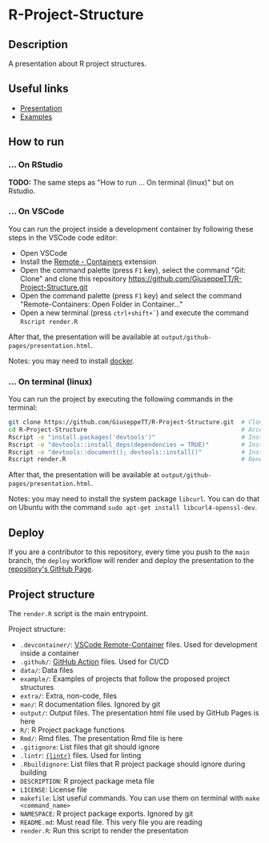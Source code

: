 # R-Project-Structure
## Description
A presentation about R project structures.

## Useful links
- [Presentation](giuseppett.github.io/r-project-structure/presentation.html)
- [Examples](https://github.com/GiuseppeTT/R-Project-Structure/tree/main/example)

## How to run
### ... On RStudio
**TODO:** The same steps as "How to run ... On terminal (linux)" but on Rstudio.

### ... On VSCode
You can run the project inside a development container by following these steps in the VSCode code editor:
- Open VSCode
- Install the [Remote - Containers](https://marketplace.visualstudio.com/items?itemName=ms-vscode-remote.remote-containers) extension
- Open the command palette (press `F1` key), select the command "Git: Clone" and clone this repository https://github.com/GiuseppeTT/R-Project-Structure.git
- Open the command palette (press `F1` key) and select the command "Remote-Containers: Open Folder in Container..."
- Open a new terminal (press `` ctrl+shift+` ``) and execute the command `Rscript render.R`

After that, the presentation will be available at `output/github-pages/presentation.html`.

Notes: you may need to install [docker](https://www.docker.com/).

### ... On terminal (linux)
You can run the project by executing the following commands in the terminal:

```bash
git clone https://github.com/GiuseppeTT/R-Project-Structure.git  # Clone project
cd R-Project-Structure                                           # Access project directory
Rscript -e "install.packages('devtools')"                        # Install {devtools}
Rscript -e "devtools::install_deps(dependencies = TRUE)"         # Install R packages
Rscript -e "devtools::document(); devtools::install()"           # Install project package
Rscript render.R                                                 # Render presentation
```

After that, the presentation will be available at `output/github-pages/presentation.html`.

Notes: you may need to install the system package `libcurl`. You can do that on Ubuntu with the command `sudo apt-get install libcurl4-openssl-dev`.

## Deploy
If you are a contributor to this repository, every time you push to the `main` branch, the `deploy` workflow will render and deploy the presentation to the [repository's GitHub Page](giuseppett.github.io/r-project-structure/presentation.html).

## Project structure
The `render.R` script is the main entrypoint.

Project structure:
- `.devcontainer/`: [VSCode Remote-Container](https://code.visualstudio.com/docs/remote/containers) files. Used for development inside a container
- `.github/`: [GitHub Action](https://github.com/features/actions) files. Used for CI/CD
- `data/`: Data files
- `example/`: Examples of projects that follow the proposed project structures
- `extra/`: Extra, non-code, files
- `man/`: R documentation files. Ignored by git
- `output/`: Output files. The presentation html file used by GitHub Pages is here
- `R/`: R Project package functions
- `Rmd/`: Rmd files. The presentation Rmd file is here
- `.gitignore`: List files that git should ignore
- `.lintr`: [`{lintr}`](https://github.com/jimhester/lintr) files. Used for linting
- `.Rbuildignore`: List files that R project package should ignore during building
- `DESCRIPTION`: R project package meta file
- `LICENSE`: License file
- `makefile`: List useful commands. You can use them on terminal with `make <command_name>`
- `NAMESPACE`: R project package exports. Ignored by git
- `README.md`: Must read file. This very file you are reading
- `render.R`: Run this script to render the presentation
